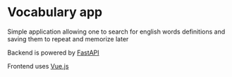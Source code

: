 # Vocabulary app

Simple application allowing one to search for english words definitions and saving them to repeat and memorize later

Backend is powered by [FastAPI](https://fastapi.tiangolo.com/)

Frontend uses [Vue.js](https://vuejs.org/)
